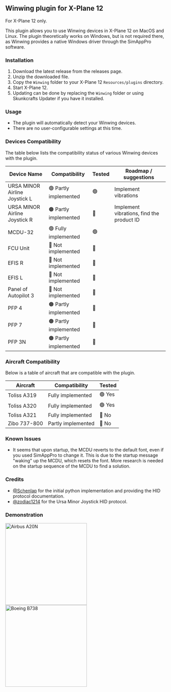 ## Winwing plugin for X-Plane 12

For X-Plane 12 only.

This plugin allows you to use Winwing devices in X-Plane 12 on MacOS and Linux.
The plugin theoretically works on Windows, but is not required there, as Winwing provides a native Windows driver through the SimAppPro software.

### Installation

1. Download the latest release from the releases page.
2. Unzip the downloaded file.
3. Copy the `Winwing` folder to your X-Plane 12 `Resources/plugins` directory.
4. Start X-Plane 12.
5. Updating can be done by replacing the `Winwing` folder or using Skunkcrafts Updater if you have it installed.

### Usage

- The plugin will automatically detect your Winwing devices.
- There are no user-configurable settings at this time.

### Devices Compatibility

The table below lists the compatibility status of various Winwing devices with the plugin.

| Device Name                   | Compatibility         | Tested | Roadmap / suggestions                     |
| ----------------------------- | --------------------- | ------ | ----------------------------------------- |
| URSA MINOR Airline Joystick L | 🟢 Partly implemented | 🟢     | Implement vibrations                      |
| URSA MINOR Airline Joystick R | 🟠 Partly implemented | 🔴     | Implement vibrations, find the product ID |
| MCDU-32                       | 🟢 Fully implemented  | 🟢     |                                           |
| FCU Unit                      | 🔴 Not implemented    | 🔴     |                                           |
| EFIS R                        | 🔴 Not implemented    | 🔴     |                                           |
| EFIS L                        | 🔴 Not implemented    | 🔴     |                                           |
| Panel of Autopilot 3          | 🔴 Not implemented    | 🔴     |                                           |
| PFP 4                         | 🟠 Partly implemented | 🔴     |                                           |
| PFP 7                         | 🟠 Partly implemented | 🔴     |                                           |
| PFP 3N                        | 🟠 Partly implemented | 🔴     |                                           |

### Aircraft Compatibility

Below is a table of aircraft that are compatible with the plugin.

| Aircraft     | Compatibility      | Tested |
| ------------ | ------------------ | ------ |
| Toliss A319  | Fully implemented  | 🟢 Yes |
| Toliss A320  | Fully implemented  | 🟢 Yes |
| Toliss A321  | Fully implemented  | 🔴 No  |
| Zibo 737-800 | Partly implemented | 🔴 No  |

### Known Issues

- It seems that upon startup, the MCDU reverts to the default font, even if you used SimAppPro to change it. This is due to the startup message "waking" up the MCDU, which resets the font. More research is needed on the startup sequence of the MCDU to find a solution.

### Credits

- [@Schenlap](https://github.com/schenlap) for the initial python implementation and providing the HID protocol documentation.
- [@zodiac1214](https://github.com/zodiac1214) for the Ursa Minor Joystick HID protocol.

### Demonstration

<img src="https://github.com/user-attachments/assets/75d4e3e0-af9e-488f-bd5e-2d834bea110d" alt="Airbus A20N" width="256" />
<img src="https://github.com/user-attachments/assets/8f5750e2-f913-479a-9f7a-6e3d6c31382d" alt="Boeing B738" width="256" />
